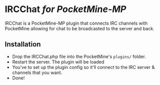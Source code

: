 # IRCChat <em>for PocketMine-MP</em>

IRCChat is a PocketMine-MP plugin that connects IRC channels with PocketMine allowing for chat to be broadcasted to the server and back.


## Installation
- Drop the IRCChat.php file into the PocketMine's `plugins/` folder.
- Restart the server. The plugin will be loaded
- You've to set up the plugin config so it'll connect to the IRC server & channels that you want.
- Done!
